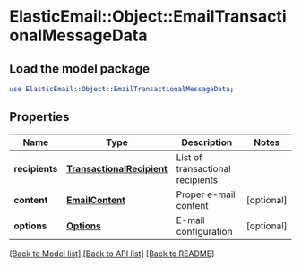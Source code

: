 # ElasticEmail::Object::EmailTransactionalMessageData

## Load the model package
```perl
use ElasticEmail::Object::EmailTransactionalMessageData;
```

## Properties
Name | Type | Description | Notes
------------ | ------------- | ------------- | -------------
**recipients** | [**TransactionalRecipient**](TransactionalRecipient.md) | List of transactional recipients | 
**content** | [**EmailContent**](EmailContent.md) | Proper e-mail content | [optional] 
**options** | [**Options**](Options.md) | E-mail configuration | [optional] 

[[Back to Model list]](../README.md#documentation-for-models) [[Back to API list]](../README.md#documentation-for-api-endpoints) [[Back to README]](../README.md)


